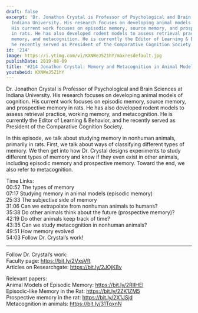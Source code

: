 ```yaml
---
draft: false
excerpt: 'Dr. Jonathon Crystal is Professor of Psychological and Brain Sciences at
  Indiana University. His research focuses on developing animal models of cognition.
  His current work focuses on episodic memory, source memory, and prospective memory
  in rats. He has also developed rodent models to assess retrieval practice, working
  memory, and metacognition. He is currently the Editor of Learning & Behavior, and
  he recently served as President of the Comparative Cognition Society. '
id: '214'
image: https://i.ytimg.com/vi/KXNWeJ5Z1hY/maxresdefault.jpg
publishDate: 2019-08-09
title: '#214 Jonathon Crystal: Memory and Metacognition in Animal Models'
youtubeid: KXNWeJ5Z1hY
---
```

<div class="timelinks">

Dr. Jonathon Crystal is Professor of Psychological and Brain Sciences at Indiana University. His research focuses on developing animal models of cognition. His current work focuses on episodic memory, source memory, and prospective memory in rats. He has also developed rodent models to assess retrieval practice, working memory, and metacognition. He is currently the Editor of Learning & Behavior, and he recently served as President of the Comparative Cognition Society. 

In this episode, we talk about studying memory in nonhuman animals, primarily in rats. First, we talk about ways of classifying different types of memory. We then get into how Dr. Crystal designs experiments to study different types of memory and know if they even exist in other animals, including episodic memory and prospective memory. Toward the end, we also refer to metacognition.

Time Links:  
<time>00:52</time> The types of memory  
<time>07:17</time> Studying memory in animal models (episodic memory)  
<time>25:33</time> The subjective side of memory                                
<time>31:06</time> Can we extrapolate from nonhuman animals to humans?  
<time>35:38</time> Do other animals think about the future (prospective memory)?  
<time>42:19</time> Do other animals keep track of time?  
<time>43:35</time> Can we study metacognition in nonhuman animals?  
<time>49:51</time> How memory evolved  
<time>54:03</time> Follow Dr. Crystal’s work!

---

Follow Dr. Crystal’s work:  
Faculty page: https://bit.ly/2VxsVft  
Articles on Researchgate: https://bit.ly/2JOjK8v

Relevant papers:  
Animal Models of Episodic Memory: https://bit.ly/2RIIHEl  
Episodic-like Memory in the Rat: https://bit.ly/2ZK1ZM5  
Prospective memory in the rat: https://bit.ly/2X1JSjd  
Metacognition in animals: https://bit.ly/31TqxnN
</div>

